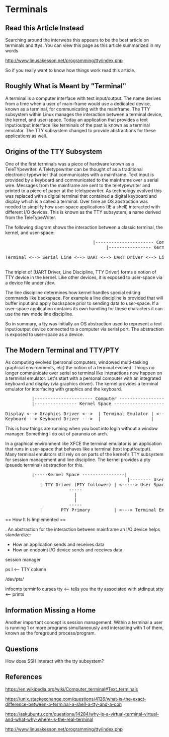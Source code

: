# Terminals
## Read this Article Instead
Searching around the interwebs this appears to be the best article on terminals and ttys. You can view this page as this article summarized in my words

http://www.linusakesson.net/programming/tty/index.php

So if you really want to know how things work read this article.

## Roughly What is Meant by "Terminal"
A terminal is a computer interface with text input/output. The name derives from a time when a user of main-frame would use a dedicated device, known as a terminal, for communicating with the  mainframe. The TTY subsystem within Linux manages the interaction between a terminal device, the kernel, and user-space. Today an application that provides a text input/output interface like terminals of the past is known as a terminal emulator. The TTY subsystem changed to provide abstractions for these applications as well. 

## Origins of the TTY Subsystem
One of the first terminals was a piece of hardware known as a TeleTYpewriter. A Teletypewriter can be thought of as a traditional electronic typewriter that communicates with a mainframe. Text input is provided by a keyboard and communicated to the mainframe over a serial wire. Messages from the mainframe are sent to the teletypewriter and printed to a piece of paper at the teletypewriter. As technology evolved this was replaced with a digital terminal that contained a digital keyboard and display which is a called a terminal. Over time an OS abstraction was needed to simplify how user-space applications (IE a shell) interacted with different I/O devices. This is known as the TTY subsystem, a name derived from the TeleTypeWriter.

The following diagram shows the interaction between a classic terminal, the kernel, and user-space:

<pre>
								 |---------------------- Computer ----------------------------------------|
									  |---------------- Kernel Space -----------------------|
									                                                         |--- User Space ---|
Terminal <--> Serial Line <--> UART <--> UART Driver <--> Line Discipline <--> TTY Driver <----> Applications

</pre>

The triplet of (UART Driver, Line Discipline, TTY Driver) forms a notion of TTY device in the kernel. Like other devices, it is exposed to user-space via a device file under /dev.

The line discipline determines how kernel handles special editing commands like backspace. For example a line discipline is provided that will buffer input and apply backspace prior to sending data to user-space. If a user-space application contains its own handling for these characters it can use the raw mode line discipline.

So in summary, a tty was initially an OS abstraction used to represent a text input/output device connected to a computer via serial port. The abstraction is exposed to user-space as a device.

## The Modern Terminal and TTY/PTY
As computing evolved (personal computers, windowed multi-tasking graphical environments, etc) the notion of a terminal evolved. Things no longer communicate over serial so terminal like interactions now happen on a terminal emulator. Let's start with a personal computer with an integrated keyboard and display (via graphics driver). The kernel provides a terminal emulator for interfacing with graphics and the keyboard.

<pre>
		  |---------------------- Computer -----------------------------------------------------------------|
		  |---------------- Kernel Space -------------------------------------------------------|
		                                                                                         |--- User Space ---| 
Display <--> Graphics Driver <-->  | Terminal Emulator | <--> Line Discipline <--> TTY Driver <----> Applications
Keyboard --> Keyboard Driver --->  |                   |
</pre>

This is how things are running when you boot into login without a window manager. Something I do out of paranoia on arch.

In a graphical environment like XFCE the terminal emulator is an application that runs in user-space that behaves like a terminal (text input/output). Many terminal emulators still rely on on parts of the kernel's TTY subsystem for session management and line discipline. The kernel provides a pty (psuedo terminal) abstraction for this.

<pre>
		  |-----Kernel Space ----------------|
		                                      |-------- User Space ------------------|
             | TTY Driver (PTY follower) | <-----> User Space Applications (IE Bash)
			            -----
                          |
                          |
					    -----
			 |       PTY Primary         | <---> Terminal Emulator
</pre>

== How It Is Implemented ==

. An abstraction for the interaction between mainframe an I/O device helps standardize:
* How an application sends and receives data
* How an endpoint I/O device sends and receives data

session manager

ps l <-- TTY column

/dev/pts/

infocmp
terminfo
curses
tty <-- tells you the tty associated with stdinput
stty <-- prints

## Information Missing a Home
Another important concept is session management. Within a terminal a user is running 1 or more programs simultaneously and interacting with 1 of them, known as the foreground process/program.

## Questions
How does SSH interact with the tty subsystem?

## References
https://en.wikipedia.org/wiki/Computer_terminal#Text_terminals

https://unix.stackexchange.com/questions/4126/what-is-the-exact-difference-between-a-terminal-a-shell-a-tty-and-a-con

https://askubuntu.com/questions/14284/why-is-a-virtual-terminal-virtual-and-what-why-where-is-the-real-terminal

http://www.linusakesson.net/programming/tty/index.php
